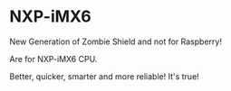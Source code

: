 # NXP-iMX6

New Generation of Zombie Shield and not for Raspberry!

Are for NXP-iMX6 CPU.

Better, quicker, smarter and more reliable! It's true!
